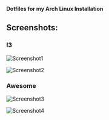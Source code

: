 **Dotfiles for my Arch Linux Installation**

## Screenshots:
### I3
![Screenshot1](screenshots/new-i3-clean.png)

![Screenshot2](screenshots/new-i3-load_layout.png)

### Awesome
![Screenshot3](screenshots/awesome-clean.png)

![Screenshot4](screenshots/awesome-full.png)
